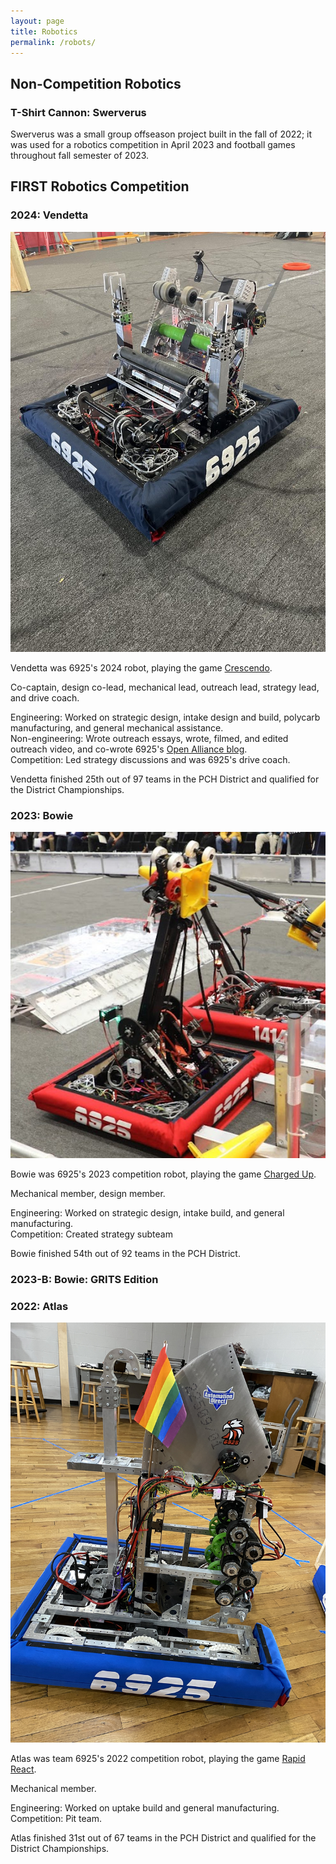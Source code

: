```yaml
---
layout: page
title: Robotics
permalink: /robots/
---
```


## Non-Competition Robotics

### T-Shirt Cannon: Swerverus

Swerverus was a small group offseason project built in the fall of 2022; it was used for a robotics competition in April 2023 and football games throughout fall semester of 2023.

## FIRST Robotics Competition 

### 2024: Vendetta

![Vendetta](/images/6925_2024.jpg)

Vendetta was 6925's 2024 robot, playing the game [Crescendo](https://www.youtube.com/watch?v=9keeDyFxzY4). 

Co-captain, design co-lead, mechanical lead, outreach lead, strategy lead, and drive coach.

Engineering: Worked on strategic design, intake design and build, polycarb manufacturing, and general mechanical assistance.\
Non-engineering: Wrote outreach essays, wrote, filmed, and edited outreach video, and co-wrote 6925's [Open Alliance blog](https://www.chiefdelphi.com/t/frc-team-6925-woodward-academy-robotics-2024-build-thread-open-alliance/443629).\
Competition: Led strategy discussions and was 6925's drive coach.

Vendetta finished 25th out of 97 teams in the PCH District and qualified for the District Championships.

### 2023: Bowie 

![Bowie](/images/6925_2023.jpg)

Bowie was 6925's 2023 competition robot, playing the game [Charged Up](https://www.youtube.com/watch?v=0zpflsYc4PA).

Mechanical member, design member.

Engineering: Worked on strategic design, intake build, and general manufacturing.\
Competition: Created strategy subteam

Bowie finished 54th out of 92 teams in the PCH District.

### 2023-B: Bowie: GRITS Edition 

### 2022: Atlas 

![Atlas](/6925_2022.JPG)

Atlas was team 6925's 2022 competition robot, playing the game [Rapid React](https://www.youtube.com/watch?v=LgniEjI9cCM).

Mechanical member.

Engineering: Worked on uptake build and general manufacturing.\
Competition: Pit team.

Atlas finished 31st out of 67 teams in the PCH District and qualified for the District Championships.






